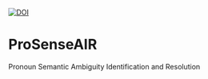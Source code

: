 [![DOI](https://zenodo.org/badge/889823953.svg)](https://doi.org/10.5281/zenodo.14194678)
# ProSenseAIR
Pronoun Semantic Ambiguity Identification and Resolution
